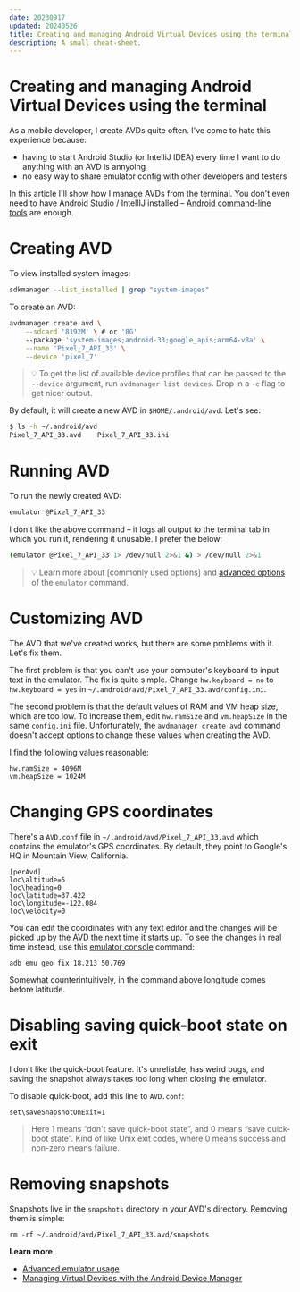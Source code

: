 ```yaml
---
date: 20230917
updated: 20240526
title: Creating and managing Android Virtual Devices using the terminal
description: A small cheat-sheet.
---
```


# Creating and managing Android Virtual Devices using the terminal

As a mobile developer, I create AVDs quite often. I've come to hate this
experience because:

- having to start Android Studio (or IntelliJ IDEA) every time I want to do
  anything with an AVD is annyoing
- no easy way to share emulator config with other developers and testers

In this article I'll show how I manage AVDs from the terminal. You don't even
need to have Android Studio / IntellIJ installed –
[Android command-line tools](https://developer.android.com/studio/command-line)
are enough.

# Creating AVD

To view installed system images:

```bash
sdkmanager --list_installed | grep "system-images"
```

To create an AVD:

```bash
avdmanager create avd \
	--sdcard '8192M' \ # or '8G'
	--package 'system-images;android-33;google_apis;arm64-v8a' \
	--name 'Pixel_7_API_33' \
	--device 'pixel_7'
```

> 💡 To get the list of available device profiles that can be passed to the
> `--device` argument, run `avdmanager list devices`. Drop in a `-c` flag to get
> nicer output.

By default, it will create a new AVD in `$HOME/.android/avd`. Let's see:

```bash
$ ls -h ~/.android/avd
Pixel_7_API_33.avd    Pixel_7_API_33.ini
```

# Running AVD

To run the newly created AVD:

```bash
emulator @Pixel_7_API_33
```

I don't like the above command – it logs all output to the terminal tab in which
you run it, rendering it unusable. I prefer the below:

```bash
(emulator @Pixel_7_API_33 1> /dev/null 2>&1 &) > /dev/null 2>&1
```

> 💡 Learn more about [commonly used options] and [advanced options] of the
> `emulator` command.

</aside>

# Customizing AVD

The AVD that we've created works, but there are some problems with it. Let's fix
them.

The first problem is that you can't use your computer's keyboard to input text
in the emulator. The fix is quite simple. Change `hw.keyboard = no` to
`hw.keyboard = yes` in `~/.android/avd/Pixel_7_API_33.avd/config.ini`.

The second problem is that the default values of RAM and VM heap size, which are
too low. To increase them, edit `hw.ramSize` and `vm.heapSize` in the same
`config.ini` file. Unfortunately, the `avdmanager create avd` command doesn't
accept options to change these values when creating the AVD.

I find the following values reasonable:

```
hw.ramSize = 4096M
vm.heapSize = 1024M
```

# Changing GPS coordinates

There's a `AVD.conf` file in `~/.android/avd/Pixel_7_API_33.avd` which contains
the emulator's GPS coordinates. By default, they point to Google's HQ in
Mountain View, California.

```
[perAvd]
loc\altitude=5
loc\heading=0
loc\latitude=37.422
loc\longitude=-122.084
loc\velocity=0
```

You can edit the coordinates with any text editor and the changes will be picked
up by the AVD the next time it starts up. To see the changes in real time
instead, use this [emulator console] command:

```
adb emu geo fix 18.213 50.769
```

Somewhat counterintuitively, in the command above longitude comes before
latitude.

# Disabling saving quick-boot state on exit

I don't like the quick-boot feature. It's unreliable, has weird bugs, and saving
the snapshot always takes too long when closing the emulator.

To disable quick-boot, add this line to `AVD.conf`:

```
set\saveSnapshotOnExit=1
```

> Here 1 means “don't save quick-boot state”, and 0 means “save quick-boot
> state”. Kind of like Unix exit codes, where 0 means success and non-zero means
> failure.

# Removing snapshots

Snapshots live in the `snapshots` directory in your AVD's directory. Removing
them is simple:

```
rm -rf ~/.android/avd/Pixel_7_API_33.avd/snapshots
```

**Learn more**

- [Advanced emulator usage](https://developer.android.com/studio/run/emulator-commandline#common)
- [Managing Virtual Devices with the Android Device Manager](https://learn.microsoft.com/en-us/xamarin/android/get-started/installation/android-emulator/device-manager)

[advanced options]: https://developer.android.com/studio/run/emulator-commandline
[advanced emulator usage]: https://developer.android.com/studio/run/advanced-emulator-usage
[emulator console]: https://developer.android.com/studio/run/emulator-console
